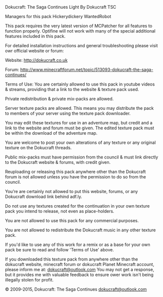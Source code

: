Dokucraft: The Saga Continues Light
By Dokucraft TSC

Managers for this pack
Hickerydickery
WantedRobot

This pack requires the very latest version of 
MCPatcher for all features to function properly. 
Optifine will not work with many of the special 
additional features included in this pack.

For detailed installation instructions and general 
troubleshooting please visit owr official website or forum: 

Website:
http://dokucraft.co.uk

Forum:
http://www.minecraftforum.net/topic/513093-dokucraft-the-saga-continues/

Terms of Use:
You are certainly allowed to use this pack in youtube videos & streams, providing that a link to the website & texture pack used.

Private redistribution & private mix-packs are allowed.

Server texture packs are allowed. This means you may distribute the pack to members of your server using the texture pack downloader.

You may edit these textures for use in an adventure map, but credit and a link to the website and forum must be given. The edited texture pack must be within the download of the adventure map.

You are welcome to post your own alterations of any texture or any original texture on the Dokucraft threads.

Public mix-packs must have permission from the council & must link directly to the Dokucraft website & forums, with credit given.

Reuploading or releasing this pack anywhere other than the Dokucraft forum is not allowed unless you have the permission to do so from the council.

You’re are certainly not allowed to put this website, forums, or any Dokucraft download link behind adf.ly.

Do not use any textures created for the continuation in your own texture pack you intend to release, not even as place-holders.

You are not allowed to use this pack for any commercial purposes.

You are  not allowed to redistribute the Dokucraft music in any other texture pack.

If you'd like to use any of this work for a remix or
as a base for your own pack be sure to read and
follow 'Terms of Use' above.


If you downloaded this texture pack from anywhere 
other than the dokucraft website, minecraft forum or 
dokucraft Planet Minecraft account, please inform me 
at: <dokucraft@outlook.com> You may not get a response,
but it provides me with valuable feedback to ensure
ower work isn't being illegally stolen for profit.

© 2009-2015, Dokucraft: The Saga Continues <dokucraft@outlook.com>
